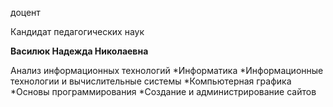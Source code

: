 доцент

Кандидат педагогических наук

**Василюк Надежда Николаевна**

Анализ информационных технологий
	*Информатика
	*Информационные технологии и вычислительные системы
	*Компьютерная графика
	*Основы программирования
	*Создание и администрирование сайтов